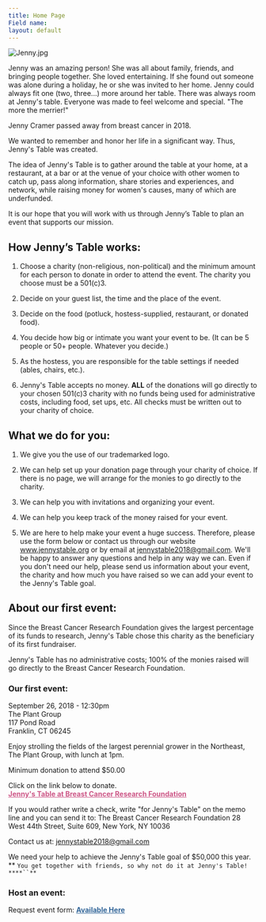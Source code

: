 ```yaml
---
title: Home Page
Field name: 
layout: default
---
```


![Jenny.jpg](http://jennystable.org/images/Jenny.jpg)

Jenny was an amazing person! She was all about family, friends, and bringing people together.  She loved entertaining.  If she found out someone was alone during a holiday, he or she was invited to her home.  Jenny could always fit one (two, three...) more around her table.  There was always room at Jenny's table.  Everyone was made to feel welcome and special.  "The more the merrier!"

Jenny Cramer passed away from breast cancer in 2018.

We wanted to remember and honor her life in a significant way.  Thus, Jenny's Table was created.

The idea of Jenny's Table is to gather around the table at your home, at a restaurant, at a bar or at the venue of your choice with other women to catch up, pass along information, share stories and experiences, and network, while raising money for women's causes, many of which are underfunded.

It is our hope that you will work with us through Jenny’s Table to plan an event that supports our mission.

## How Jenny’s Table works:

1. Choose a charity (non-religious, non-political) and the minimum amount for each person to donate in order to attend the event.  The charity you choose must be a 501(c)3. 

2. Decide on your guest list, the time and the place of the event.

3. Decide on the food (potluck, hostess-supplied, restaurant, or donated food).

4.  You decide how big or intimate you want your event to be.  (It can be 5 people or 50+ people.  Whatever you decide.)

4. As the hostess, you are responsible for the table settings if needed (ables, chairs, etc.).

5. Jenny's Table accepts no money. **ALL** of the donations will go directly to your chosen 501(c)3 charity with no funds being used for administrative costs, including food, set ups, etc. All checks must be written out to your charity of choice.  

## What we do for you:

1. We give you the use of our trademarked logo.  

2. We can help set up your donation page through your charity of choice.  If there is no page, we will arrange for the monies to go directly to the charity.

3. We can help you with invitations and organizing your event.

3. We can help you keep track of the money raised for your event.

4. We are here to help make your event a huge success.  Therefore, please use the form below or contact us through our website www.jennystable.org or by email at jennystable2018@gmail.com.  We'll be happy to answer any questions and help in any way we can.  Even if you don't need our help, please send us information about your event, the charity and how much you have raised so we can add your event to the Jenny's Table goal.  

## About our first event:

Since the Breast Cancer Research Foundation gives the largest percentage of its funds to research, Jenny's Table chose this charity as the beneficiary of its first fundraiser.

Jenny's Table has no administrative costs; 100% of the monies raised will go directly to the Breast Cancer Research Foundation.

### Our first event:

September 26, 2018 - 12:30pm  
The Plant Group  
117 Pond Road  
Franklin, CT 06245

Enjoy strolling the fields of the largest perennial grower in the Northeast, The Plant Group, with lunch at 1pm.

Minimum donation to attend $50.00

Click on the link below to donate.  
<a href="https://give.bcrf.org/fundraiser/1550582" style="color: #CD5787; font-weight: bold;">Jenny's Table at Breast Cancer Research Foundation</a>

If you would rather write a check, write "for Jenny's Table" on the memo line and you can send it to:
The Breast Cancer Research Foundation 
28 West 44th Street, Suite 609, New York, NY 10036

Contact us at: <a href="mailto:jennystable2018@gmail.com" style="color: #336699; font-weight: bold;">jennystable2018@gmail.com</a>

We need your help to achieve the Jenny's Table goal of $50,000 this year. 
**
`You get together with friends, so why not do it at Jenny's Table! ****``**`

### Host an event:

Request event form: <a href="http://jennystable.org/event-request-form" style="color: #336699; font-weight: bold;">Available Here</a>